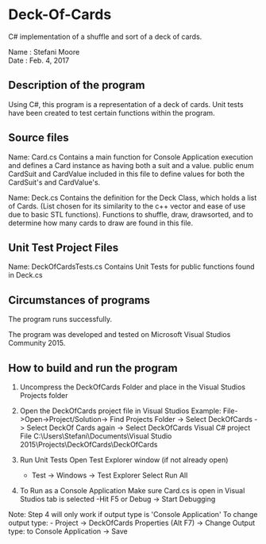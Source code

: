 # Deck-Of-Cards
C# implementation of a shuffle and sort of a deck of cards.

Name      :  Stefani Moore                      
Date      :  Feb. 4, 2017

## Description of the program

Using C#, this program is a representation of a deck of 
cards. Unit tests have been created to test certain
functions within the program.

## Source files

Name:  Card.cs
   Contains a main function for Console Application execution and
   defines a Card instance as having both a suit and a value.
   public enum CardSuit and CardValue included in this file
   to define values for both the CardSuit's and CardValue's.

Name:  Deck.cs
   Contains the definition for the Deck Class, which holds
   a list of Cards. (List chosen for its similarity to the
   c++ vector and ease of use due to basic STL functions).
   Functions to shuffle, draw, drawsorted, and to determine
   how many cards to draw are found in this file.

## Unit Test Project Files

Name:	DeckOfCardsTests.cs
   Contains Unit Tests for public functions found in 
   Deck.cs  
   
## Circumstances of programs

   The program runs successfully.  
   
   The program was developed and tested on Microsoft Visual
   Studios Community 2015. 

##  How to build and run the program

1. Uncompress the DeckOfCards Folder and place in the 
   Visual Studios Projects folder

2. Open the DeckOfCards project file in Visual Studios
   Example: File->Open->Project/Solution-> Find Projects Folder -> Select DeckOfCards
		-> Select DeckOf Cards again ->  Select DeckOfCards Visual C# project File
   C:\Users\Stefani\Documents\Visual Studio 2015\Projects\DeckOfCards\DeckOfCards

3. Run Unit Tests 
   Open Test Explorer window (if not already open)
	- Test -> Windows -> Test Explorer
   Select Run All

4. To Run as a Console Application
   Make sure Card.cs is open in Visual Studios tab is selected
   	-Hit F5 or Debug -> Start Debugging
 
  Note: Step 4 will only work if output type is 'Console Application'
  To change output type:
	- Project -> DeckOfCards Properties (Alt F7) -> Change Output type: to Console Application -> Save
